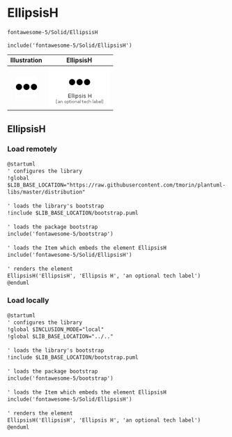# EllipsisH


```text
fontawesome-5/Solid/EllipsisH
```

```text
include('fontawesome-5/Solid/EllipsisH')
```



| Illustration | EllipsisH |
| :---: | :---: |
| ![illustration for Illustration](../../fontawesome-5/Solid/EllipsisH.png) | ![illustration for EllipsisH](../../fontawesome-5/Solid/EllipsisH.Local.png) |




## EllipsisH

### Load remotely
```plantuml
@startuml
' configures the library
!global $LIB_BASE_LOCATION="https://raw.githubusercontent.com/tmorin/plantuml-libs/master/distribution"

' loads the library's bootstrap
!include $LIB_BASE_LOCATION/bootstrap.puml

' loads the package bootstrap
include('fontawesome-5/bootstrap')

' loads the Item which embeds the element EllipsisH
include('fontawesome-5/Solid/EllipsisH')

' renders the element
EllipsisH('EllipsisH', 'Ellipsis H', 'an optional tech label')
@enduml
```

### Load locally
```plantuml
@startuml
' configures the library
!global $INCLUSION_MODE="local"
!global $LIB_BASE_LOCATION="../.."

' loads the library's bootstrap
!include $LIB_BASE_LOCATION/bootstrap.puml

' loads the package bootstrap
include('fontawesome-5/bootstrap')

' loads the Item which embeds the element EllipsisH
include('fontawesome-5/Solid/EllipsisH')

' renders the element
EllipsisH('EllipsisH', 'Ellipsis H', 'an optional tech label')
@enduml
```

